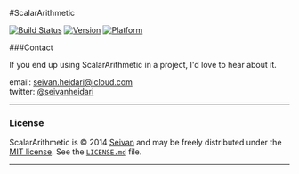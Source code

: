 #ScalarArithmetic

[![Build Status](https://travis-ci.org/seivan/ScalarArithmetic.png?branch=master)](https://travis-ci.org/seivan/ScalarArithmetic)
[![Version](https://cocoapod-badges.herokuapp.com/v/ScalarArithmetic/badge.png)](http://cocoadocs.org/docsets/ScalarArithmetic)
[![Platform](https://cocoapod-badges.herokuapp.com/p/ScalarArithmetic/badge.png)](http://cocoadocs.org/docsets/ScalarArithmetic)



###Contact


If you end up using ScalarArithmetic in a project, I'd love to hear about it.

email: [seivan.heidari@icloud.com](mailto:seivan.heidari@icloud.com)  
twitter: [@seivanheidari](https://twitter.com/seivanheidari)

***

### License

ScalarArithmetic is © 2014 [Seivan](http://www.github.com/seivan) and may be freely
distributed under the [MIT license](http://opensource.org/licenses/MIT).
See the [`LICENSE.md`](https://github.com/seivan/ScalarArithmetic/blob/master/LICENSE.md) file.

*** 